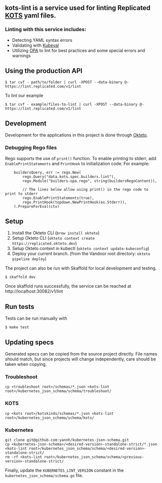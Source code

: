 ## kots-lint is a service used for linting Replicated [KOTS](https://kots.io) yaml files.

### Linting with this service includes:

 - Detecting YAML syntax errors
 - Validating with [Kubeval](https://github.com/instrumenta/kubeval)
 - Utilizing [OPA](https://github.com/open-policy-agent/opa) to lint for best practices and some special errors and warnings

## Using the production API

```shell
$ tar cvf - path/to/folder | curl -XPOST --data-binary @- https://lint.replicated.com/v1/lint
```
To lint our example
```shell
$ tar cvf - example/files-to-lint | curl -XPOST --data-binary @- https://lint.replicated.com/v1/lint
```

## Development

Development for the applications in this project is done through [Okteto](https://replicated.okteto.dev).

### Debugging Rego files

Rego supports the use of `print()` function. To enable printing to stderr, add `EnablePrintStatements` and `PrintHook` to initialization code. For example:

```
	buildersQuery, err := rego.New(
		rego.Query("data.kots.spec.builders.lint"),
		rego.Module("builders-opa.rego", string(buildersRegoContent)),

		// The lines below allow using print() in the rego code to print to stderr
		rego.EnablePrintStatements(true),
		rego.PrintHook(topdown.NewPrintHook(os.Stderr)),
	).PrepareForEval(ctx)
```

## Setup

1. Install the Okteto CLI (`brew install okteto`)
2. Setup Okteto CLI (`okteto context create https://replicated.okteto.dev`)
3. Setup Okteto context in kubectl (`okteto context update-kubeconfig`)
4. Deploy your current branch. (from the Vandoor root directory: `okteto pipeline deploy`)

The project can also be run with Skaffold for local development and testing.
```shell
$ skaffold dev
```

Once skaffold runs successfully, the service can be reached at http://localhost:30082/v1/lint

## Run tests

Tests can be run manually with
```shell
$ make test
```

## Updating specs

Generated specs can be copied from the source project directly.
File names should match, but since projects will change independently, care should be taken when copying.

### Troubleshoot

```
cp <troubleshoot root>/schemas/*.json <kots-lint root>/kubernetes_json_schema/schema/troubleshoot/
```

### KOTS

```
cp <kots root>/kotskinds/schemas/*.json <kots-lint root>/kubernetes_json_schema/schema/kots/
```

### Kubernetes

```
git clone git@github.com:yannh/kubernetes-json-schema.git
cp <kubernetes-json-schema>/<desired-version>-standalone-strict/*.json <kots-lint root>/kubernetes_json_schema/schema/<desired-version>-standalone-strict/
rm -rf <kots-lint root>/kubernetes_json_schema/schema/<previous-version>-standalone-strict/
```

Finally, update the `KUBERNETES_LINT_VERSION` constant in the `kubernetes_json_schema/schema.go` file.
